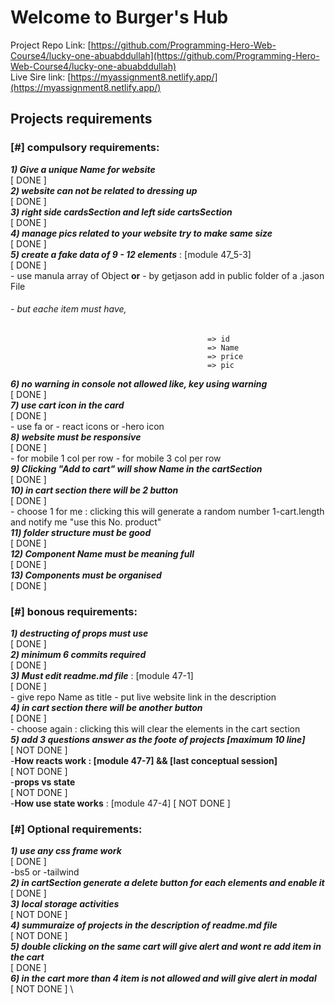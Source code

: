 # Welcome to **Burger's Hub**

Project Repo Link: [https://github.com/Programming-Hero-Web-Course4/lucky-one-abuabddullah](https://github.com/Programming-Hero-Web-Course4/lucky-one-abuabddullah) \
Live Sire link: [https://myassignment8.netlify.app/](https://myassignment8.netlify.app/) 



## Projects requirements

### [#] compulsory requirements:
**_1) Give a unique Name for website_** \
[ DONE ] \
**_2) website can not be related to dressing up_** \
[ DONE ] \
**_3) right side cardsSection and left side cartsSection_** \
[ DONE ] \
**_4) manage pics related to your website try to make same size_** \
[ DONE ] \
**_5) create a fake data of 9 - 12 elements_**  : [module 47_5-3] \
[ DONE ] \
                    - use manula array of Object **or**
                    - by getjason add in public folder of a .jason File
###### - but eache item must have,
                                                => id
                                                => Name
                                                => price
                                                => pic
**_6) no warning in console not allowed like, key using warning_** \
[ DONE ] \
**_7) use cart icon in the card_** \
[ DONE ] \
                    - use fa or
                    - react icons or
                    -hero icon \
**_8) website must be responsive_** \
[ DONE ] \
                    - for mobile 1 col per row
                    - for mobile 3 col per row \
**_9) Clicking "Add to cart" will show Name in the cartSection_** \
[ DONE ] \
**_10) in cart section there will be 2 button_** \
[ DONE ] \
                    - choose 1 for me : clicking this will generate a random number 1-cart.length and notify me "use this No. product" \
**_11) folder structure must be good_** \
[ DONE ] \
**_12) Component Name must be meaning full_** \
[ DONE ] \
**_13) Components must be organised_** \
[ DONE ] 




### [#] bonous requirements:
**_1) destructing of props must use_** \
[ DONE ] \
**_2) minimum 6 commits required_** \
[ DONE ] \
**_3) Must edit readme.md file_** : [module 47-1] \
[ DONE ] \
                    - give repo Name as title
                    - put live website link in the description \
**_4) in cart section there will be another button_** \
[ DONE ] \
                    - choose again : clicking this will clear the elements in the cart section \
**_5) add 3 questions answer as the foote of projects [maximum 10 line]_** \
[ NOT DONE ] \
                    -**How reacts work : [module 47-7] && [last conceptual session]** \
                    [ NOT DONE ] \
                    -**props vs state** \
                    [ NOT DONE ] \
                    -**How use state works** : [module 47-4]
                    [ NOT DONE ] 
                    



### [#] Optional requirements:
**_1) use any css frame work_** \
[ DONE ] \
            -bs5 or
            -tailwind \
**_2) in cartSection generate a delete button for each elements and enable it_** \
[ DONE ] \
**_3) local storage activities_** \
[ NOT DONE ] \
**_4) summuraize of projects in the description of readme.md file_** \
[ NOT DONE ] \
**_5) double clicking on the same cart will give alert and wont re add item in the cart_** \
[ DONE ] \
**_6) in the cart more than 4 item is not allowed and will give alert in modal_** \
[ NOT DONE ] \